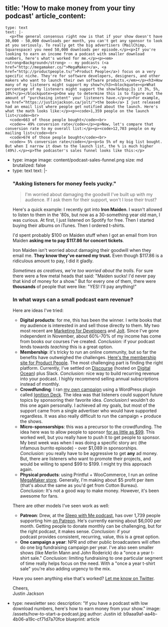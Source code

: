title: 'How to make money from your tiny podcast'
article_content:
  -
    type: text
    text: |-
      <p>The general consensus right now is that if your show doesn't have 30,000 - 50,000 downloads per month, you can't get any sponsor to look at you seriously. To really get the big advertisers (MailChimp, Squarespace) you need 50,000 downloads per episode.</p><p>If you're looking to earn an income from a podcast with smaller download numbers, here's what's worked for me.</p><p><em><strong>Background</strong> -- my podcasts (<a href="http://megamaker.co/">MegaMaker</a>, <a href="http://productpeople.tv/">Product People</a>) focus on a very specific niche. They're for software developers, designers, and other makers who want to launch their own software products.</em></p><h3>How many of my listeners might support my show?</h3><blockquote><p>What percentage of my listeners might support the show?&nbsp;Is it 3%, 5%, 10%?</p></blockquote><p>One way to determine this is to figure out the amount of "purchasing intent" your listeners have.</p><p>For example, <a href="https://justinjackson.ca/jolt/">the book</a> I just released had an email list where people get notified about the launch. Here's what the math looks like:</p><p><code>1,359 people on the launch list</code><br>
      <code>663 of those people bought</code><br>
      <code>= 49% conversion rate</code></p><p>Now, let's compare that conversion rate to my overall list:</p><p><code>12,703 people on my mailing list</code><br>
      <code>674 of those people bought</code><br>
      <code>= 5% conversion rate</code></p><p>So 5% of my big list bought. But when I narrow it down to the launch list, the % is much higher (49%).</p><p>The podcaster's sales funnel looks like this:</p>
  -
    type: image
    image: content/podcast-sales-funnel.png
    size: md
    brutalized: false
  -
    type: text
    text: |-
      <h3>"Asking listeners for money feels yucky."</h3><blockquote><p>I'm worried about damaging the goodwill I've built up with my audience. If I ask them for their support, won't I lose their trust?</p></blockquote><p>Here's a quick example: I recently got into <strong>Iron Maiden</strong>. I wasn't allowed to listen to them in the '80s, but now as a 30-something year old man, I was curious. At first, I just listened on Spotify for free. Then I started buying their albums on iTunes. Then I ordered t-shirts.</p><p>I'd spent probably $100 on Maiden stuff when I got an email from Iron Maiden <strong>asking me to pay $117.86 for concert tickets</strong>.</p><p>Iron Maiden isn't worried about damaging their goodwill when they email me. <strong>They know they've earned my trust.</strong> Even though $117.86 is a ridiculous amount to pay, I did it gladly.</p><p><em>Sometimes as creatives, we're too worried about the trolls.</em> For sure there were a few metal heads that said: "Maiden sucks! I'd never pay that kind of money for a show." But for every one of them, there were <strong>thousands</strong> of people that were like: "YES! I'll pay anything!"</p><h3>In what ways can a small podcast earn revenue?</h3><p>Here are ideas I've tried:</p><ul><li><strong>Digital products</strong>: for me, this has been the winner. I write books that my audience is interested in and sell those directly to them. My two most recent are <a href="http://devmarketing.xyz/">Marketing for Developers</a> and <a href="https://justinjackson.ca/jolt">Jolt</a>. Since I've gone independent in November, about 60%-70% of my income has come from books our courses I've created. <em>Conclusion:</em> if your podcast lends towards <em>teaching</em> this is a great option.</li><li><strong>Membership</strong>: it's tricky to run an online community, but so far the benefits have outweighed the challenges. <a href="http://productpeople.club/">Here's the membership site for Product People</a>. The most challenging part is finding the right platform.&nbsp;Currently, I've settled on <a href="https://discourse.org">Discourse</a> (hosted on <a href="https://m.do.co/c/d12c8c2c375a">Digital Ocean</a>) plus Slack. <em>Conclusion:</em> nice way to build recurring revenue into your podcast. I highly recommend selling annual subscriptions instead of monthly.</li><li><strong>Crowdfunding</strong>: I ran <a href="http://sponsor.megamaker.co/">my own campaign</a> using a WordPress plugin called <a href="http://ignitiondeck.com/id/">Ignition Deck</a>. The idea was that listeners could support future topics by sponsoring their favorite idea. <em>Conclusion:</em>I wouldn't do this one again personally. I achieved all my goals, but most of the support came from a single advertiser who would have supported regardless. It was also really difficult to run the campaign + produce the shows.</li><li><strong>Micro-sponsorships</strong>: this was a precursor to the crowdfunding. The idea here was to allow people to sponsor <a href="http://megamaker.co/sponsor/">for as little as $99</a>. This worked well, but you really have to push it to get people to sponsor. My best week was when I was doing a specific story arc (the infamous burrito episode) - over $1,089 in sponsorships. <em>Conclusion:</em> you really have to be aggressive to get <strong>any</strong> ad money. But, there are listeners who want to promote their projects, and would be willing to spend $99 to $199. I might try this approach again.</li><li><strong>Physical products</strong>: using Printful + WooCommerce, I run an online <a href="http://store.megamaker.co/">MegaMaker store</a>. Generally, I'm making about $5 profit per item (that's about the same as you'd get from Cotton Bureau). <em>Conclusion:</em> It's not a good way to make money.  However, it's been awesome for fans.</li></ul><p>There are other models I've seen work as well:</p><ul><li><strong>Patreon</strong>: Drew, at the <a href="http://www.sleepwithmepodcast.com/">Sleep with Me podcast</a>,&nbsp;has over 1,739 people supporting him <a href="https://www.patreon.com/sleepwithme">on Patreon</a>. He's currently earning about $6,000 per month. Getting people to donate monthly can be challenging, but for the right podcast, it makes sense.&nbsp;<em>Conclusion:</em> if your podcast&nbsp;provides consistent, recurring, value, this is a great option.</li><li><strong>One campaign a year</strong>:&nbsp;NPR and other public broadcasters will often do one big fundraising campaign per year. I've also seen smaller shows (like Merlin Mann and John Roderick) do a "once a year t-shirt sale."&nbsp;<em>Conclusion:&nbsp;</em>limiting fundraising to one particular segment of time really helps focus on the need. With a "once a year t-shirt sale" you're also adding urgency to the mix.</li></ul><p>Have you seen anything else that's worked? <a href="https://twitter.com/mijustin">Let me know on Twitter</a>.</p><p>Cheers,<br>
      Justin Jackson</p>
  -
    type: newsletter
seo:
  description: "If you have a podcast with low download numbers, here's how to earn money from your show."
  image: /assets/how-to-start-a-podcast.jpg
author: Justin
id: b9aaa9af-aa4b-4b06-a19c-cf71d7a70fce
blueprint: article

